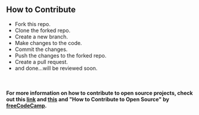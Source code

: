 ## How to Contribute

- Fork this repo.
- Clone the forked repo.
- Create a new branch.
- Make changes to the code.
- Commit the changes.
- Push the changes to the forked repo.
- Create a pull request.
- and done...will be reviewed soon.

<br>

#### For more information on how to contribute to open source projects, check out this [link](https://opensource.guide/how-to-contribute/) and [this](https://www.digitalocean.com/community/tutorial_series/an-introduction-to-open-source) and "How to Contribute to Open Source" by [freeCodeCamp](https://www.freecodecamp.org/news/how-to-contribute-to-open-source-projects/).
